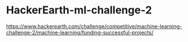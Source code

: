 # HackerEarth-ml-challenge-2

https://www.hackerearth.com/challenge/competitive/machine-learning-challenge-2/machine-learning/funding-successful-projects/
